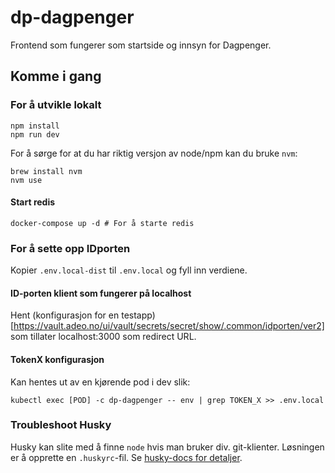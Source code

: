 # dp-dagpenger

Frontend som fungerer som startside og innsyn for Dagpenger.

## Komme i gang

### For å utvikle lokalt

```
npm install
npm run dev
```

For å sørge for at du har riktig versjon av node/npm kan du bruke `nvm`:

```
brew install nvm
nvm use
```

#### Start redis

```
docker-compose up -d # For å starte redis
```

### For å sette opp IDporten

Kopier `.env.local-dist` til `.env.local` og fyll inn verdiene.

#### ID-porten klient som fungerer på localhost

Hent (konfigurasjon for en testapp)[https://vault.adeo.no/ui/vault/secrets/secret/show/.common/idporten/ver2] som
tillater localhost:3000 som redirect URL.

#### TokenX konfigurasjon

Kan hentes ut av en kjørende pod i dev slik:

```
kubectl exec [POD] -c dp-dagpenger -- env | grep TOKEN_X >> .env.local
```

### Troubleshoot Husky

Husky kan slite med å finne `node` hvis man bruker div. git-klienter.
Løsningen er å opprette en `.huskyrc`-fil. Se [husky-docs for detaljer](https://typicode.github.io/husky/#/?id=command-not-found).
